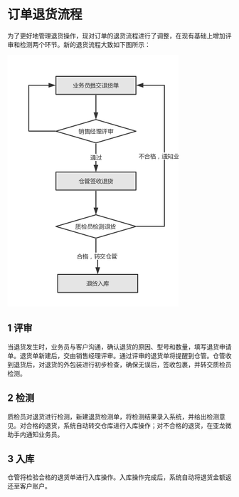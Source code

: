 # 订单退货流程

为了更好地管理退货操作，现对订单的退货流程进行了调整，在现有基础上增加评审和检测两个环节。新的退货流程大致如下图所示：

![](images/reject-flow.png)

## 1 评审

当退货发生时，业务员与客户沟通，确认退货的原因、型号和数量，填写退货申请单。退货单新建后，交由销售经理评审。通过评审的退货单将提醒到仓管。仓管收到退货后，对退货的外包装进行初步检查，确保无误后，签收包裹，并转交质检员检测。

## 2 检测

质检员对退货进行检测，新建退货检测单，将检测结果录入系统，并给出检测意见。对合格的退货，系统自动转交仓库进行入库操作；对不合格的退货，在亚龙微助手内通知业务员。

## 3 入库

仓管将检验合格的退货单进行入库操作。入库操作完成后，系统自动将退货金额返还至客户账户。
